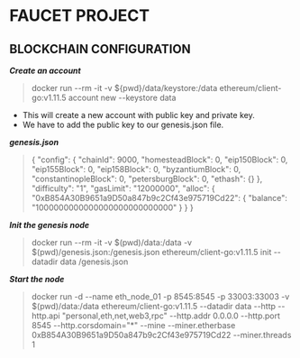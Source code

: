 # FAUCET PROJECT

## BLOCKCHAIN CONFIGURATION


***Create an account***

> docker run --rm -it -v \${pwd}/data/keystore:/data ethereum/client-go:v1.11.5 account new --keystore data

* This will create a new account with public key and private key.
* We have to add the public key to our genesis.json file.

***genesis.json***

> {
	"config": {
		"chainId": 9000,
		"homesteadBlock": 0,
		"eip150Block": 0,
		"eip155Block": 0,
		"eip158Block": 0,
		"byzantiumBlock": 0,
		"constantinopleBlock": 0,
		"petersburgBlock": 0,
		"ethash": {}
	},
	"difficulty": "1",
	"gasLimit": "12000000",
	"alloc": {
			"0xB854A30B9651a9D50a847b9c2Cf43e975719Cd22": {
			"balance": "1000000000000000000000000000"
		}
	}
}

***Init the genesis node***

> docker run --rm -it -v \$(pwd)/data:/data -v \$(pwd)/genesis.json:/genesis.json ethereum/client-go:v1.11.5 init --datadir data /genesis.json

***Start the node***

> docker run -d --name eth_node_01 -p 8545:8545 -p 33003:33003 -v \$(pwd)/data:/data ethereum/client-go:v1.11.5 --datadir data --http --http.api "personal,eth,net,web3,rpc" --http.addr 0.0.0.0 --http.port 8545 --http.corsdomain="*" --mine --miner.etherbase 0xB854A30B9651a9D50a847b9c2Cf43e975719Cd22 --miner.threads 1



